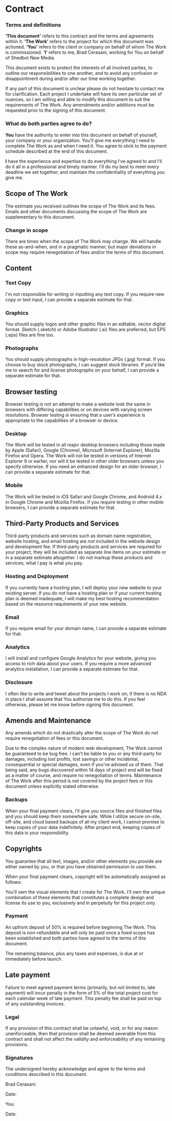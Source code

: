# Contract

### Terms and definitions

**‘This document’** refers to this contract and the terms and agreements within it.
**‘The Work’** refers to the project for which this document was actioned.
**‘You’** refers to the client or company on behalf of whom The Work is commissioned.
**‘I’** refers to me, Brad Cerasani, working for You on behalf of Shedbot New Media.

This document exists to protect the interests of all involved parties, to outline our responsibilities to one another, and to avoid any confusion or disappointment during and/or after our time working together.

If any part of this document is unclear please do not hesitate to contact me for clarification. Each project I undertake will have its own particular set of nuances, so I am willing and able to modify this document to suit the requirements of The Work. Any amendments and/or additions must be requested prior to the signing of this document.

### What do both parties agree to do?

**You** have the authority to enter into this document on behalf of yourself, your company or your organization. You’ll give me everything I need to complete The Work as and when I need it. You agree to stick to the payment schedule described at the end of this document.

**I** have the experience and expertise to do everything I’ve agreed to and I’ll do it all in a professional and timely manner. I'll do my best to meet every deadline we set together, and maintain the confidentiality of everything you give me.

## Scope of The Work

The estimate you received outlines the scope of The Work and its fees. Emails and other documents discussing the scope of The Work are supplementary to this document.

### Change in scope

There are times when the scope of The Work may change. We will handle these as-and-when, and in a pragmatic manner, but major deviations in scope may require renegotiation of fees and/or the terms of this document.

## Content

### Text Copy

I'm not responsible for writing or inputting any text copy. If you require new copy or text input, I can provide a separate estimate for that.

### Graphics

You should supply logos and other  graphic files in an editable, vector digital format. Sketch (.sketch) or Adobe Illustrator (.ai) files are preferred, but EPS (.eps) files are fine too.

### Photographs

You should supply photographs in high-resolution JPGs (.jpg) format. If you choose to buy stock photographs, I can suggest stock libraries. If you’d like me to search for and license photographs on your behalf, I can provide a separate estimate for that.

## Browser testing

Browser testing _is not_ an attempt to make a website look the same in browsers with differing capabilities or on devices with varying screen resolutions. Browser testing _is_ ensuring that a user’s experience is appropriate to the capabilities of a browser or device.

### Desktop

The Work will be tested in all major desktop browsers including those made by Apple (Safari), Google (Chrome), Microsoft (Internet Explorer), Mozilla Firefox and Opera. The Work will not be tested in versions of Internet Explorer 9 or earlier, nor will it be tested in other older browsers unless you specify otherwise. If you need an enhanced design for an older browser, I can provide a separate estimate for that.

### Mobile

The Work will be tested in iOS Safari and Google Chrome, and Android 4.x in Google Chrome and Mozilla Firefox.  If you require testing in other mobile browsers, I can provide a separate estimate for that.

## Third-Party Products and Services

Third-party products and services such as domain name registration, website hosting, and email hosting are _not_ included in the website design and development fee. If third-party products and services are required for your project, they will be included as separate line items on your estimate or in a separate estimate altogether. I do not markup these products and services; what I pay is what you pay.

### Hosting and Deployment

If you currently have a hosting plan, I will deploy your new website to your existing server. If you do not have a hosting plan or if your current hosting plan is deemed inadequate, I will make my best hosting recommendation based on the resource requirements of your new website.

### Email

If you require email for your domain name, I can provide a separate estimate for that.

### Analytics

I will install and configure Google Analytics for your website, giving you access to rich data about your users. If you require a more advanced analytics installation, I can provide a separate estimate for that.

### Disclosure

I often like to write and tweet about the projects I work on; if there is no NDA in place I shall assume that You authorize me to do this. If you feel otherwise, please let me know before signing this document.

## Amends and Maintenance

Any amends which do not drastically alter the scope of The Work do not require renegotiation of fees or this document.

Due to the complex nature of modern web development, The Work cannot be guaranteed to be bug free. I can’t be liable to you or any third-party for damages, including lost profits, lost savings or other incidental, consequential or special damages, even if you’ve advised us of them. That being said, any bugs discovered within 14 days of project end will be fixed as a matter of course, and require no renegotiation of terms. Maintenance of The Work after this period is not covered by the project fees or this document unless explicitly stated otherwise.

### Backups

When your final payment clears, I’ll give you source files and finished files and you should keep them somewhere safe. While I utilize secure on-site, off-site, and cloud based backups of all my client work, I cannot promise to keep copies of your data indefinitely. After project end, keeping copies of this data is your responsibility.

## Copyrights

You guarantee that all text, images, and/or other elements you provide are either owned by you, or that you have obtained permission to use them.

When your final payment clears, copyright will be automatically assigned as follows:

You’ll own the visual elements that I create for The Work. I’ll own the unique combination of these elements that constitutes a complete design and license its use to you, exclusively and in perpetuity for this project only.

### Payment

An upfront deposit of 50% is required before beginning The Work. This deposit is non-refundable and will only be paid once a fixed scope has been established and both parties have agreed to the terms of this document.

The remaining balance, plus any taxes and expenses, is due at or immediately before launch.

## Late payment

Failure to meet agreed payment terms (primarily, but not limited to, late payment) will incur penalty in the form of 5% of the total project cost for each calendar week of late payment. This penalty fee shall be paid on top of any outstanding invoices.

### Legal

If any provision of this contract shall be unlawful, void, or for any reason unenforceable, then that provision shall be deemed severable from this contract and shall not affect the validity and enforceability of any remaining provisions.

### Signatures

The undersigned hereby acknowledge and agree to the terms and conditions described in this document.

Brad Cerasani:

Date:

You:

Date:

